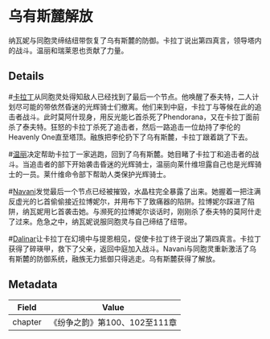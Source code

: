 # 乌有斯麓解放
纳瓦妮与同胞灵缔结纽带恢复了乌有斯麓的防御。卡拉丁说出第四真言，领导塔内的战斗。温丽和瑞莱恩也贡献了力量。

## Details
#[卡拉丁](characters/kaladin)从同胞灵处得知敌人已经找到了最后一个节点。他唤醒了泰夫特，二人计划尽可能的带依然昏迷的光辉骑士们撤离。他们来到中庭，卡拉丁与等候在此的追击者战斗。此时莫阿什现身，用反光能匕首杀死了Phendorana，又在卡拉丁面前杀了泰夫特。狂怒的卡拉丁杀死了追击者，然后一路追击一位劫持了李伦的Heavenly One直至塔顶。融族把李伦扔下了乌有斯麓，卡拉丁跟着跳了下去。

#[温丽](characters/venli)决定帮助卡拉丁一家逃跑，回到了乌有斯麓。她目睹了卡拉丁和追击者的战斗。当追击者的部下开始袭击昏迷的光辉骑士，温丽向莱什维坦露自己也是光辉骑士的一员。莱什维命令部下帮助人类保护光辉骑士。

#[Navani](characters/navani)发觉最后一个节点已经被摧毁，水晶柱完全暴露了出来。她握着一把注满反虚光的匕首偷偷接近拉博妮尔，并用布下了致痛器的陷阱。拉博妮尔踩进了陷阱，纳瓦妮用匕首袭击她。与濒死的拉博妮尔谈话时，刚刚杀了泰夫特的莫阿什走了过来。危急之中，纳瓦妮说服同胞灵与自己缔结了纽带。

#[Dalinar](characters/dalinar)让卡拉丁在幻境中与提恩相见，促使卡拉丁终于说出了第四真言。卡拉丁获得了碎瑛甲，救下了父亲，返回中庭加入战斗。Navani与同胞灵重新激活了乌有斯麓的防御系统，融族无力抵御只得逃走。乌有斯麓获得了解放。

## Metadata
| Field | Value |
| ----- | ----- |
| chapter | 《纷争之韵》第100、102至111章 |
